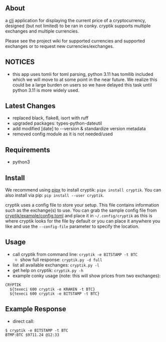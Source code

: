 ## About

a [cli](https://en.wikipedia.org/wiki/Command-line_interface) application for displaying the current price of a cryptocurrency, designed (but not limited) to be ran in conky. cryptik supports multiple exchanges and multiple currencies.

Please see the project wiki for supported currencies and supported exchanges or to request new currencies/exchanges.


## NOTICES

- this app uses tomli for toml parsing, python 3.11 has tomllib included which we will move to at some point in the near future. We realize this could be a large burden on users so we have delayed this task until python 3.11 is more widely used.


## Latest Changes

- replaced black, flake8, isort with ruff
- upgraded packages: types-python-dateutil
- add modified [date] to --version & standardize version metadata
- removed config module as it is not needed/used


## Requirements

- python3


## Install

We recommend using [pipx](https://github.com/pypa/pipx) to install cryptik: `pipx install cryptik`. You can also install via pip: `pip install --user cryptik`.

cryptik uses a config file to store your setup. This file contains information such as the exchange(s) to use. You can grab the sample config file from  [cryptik/example/config.toml](https://gitlab.com/drad/cryptik/-/blob/master/example/config.toml) and place it in `~/.config/cryptik` as this is where cryptik looks for the file by default or you can place it anywhere you like and use the `--config-file` parameter to specify the location.


## Usage

- call cryptik from command line: `cryptik -e BITSTAMP -t BTC`
  + show full response: `cryptik.py -d full`
- list all available exchanges: `cryptik.py -l`
- get help on cryptik: `cryptik.py -h`
- example conky usage (note: this will show prices from two exchanges):

```
CRYPTIK
  ${texeci 600 cryptik -e KRAKEN -t BTC}
  ${texeci 600 cryptik -e BITSTAMP -t BTC}
```

## Example Response

- direct call:
```
$ cryptik -e BITSTAMP -t BTC
BTMP:BTC $9711.24 @12:33
```
